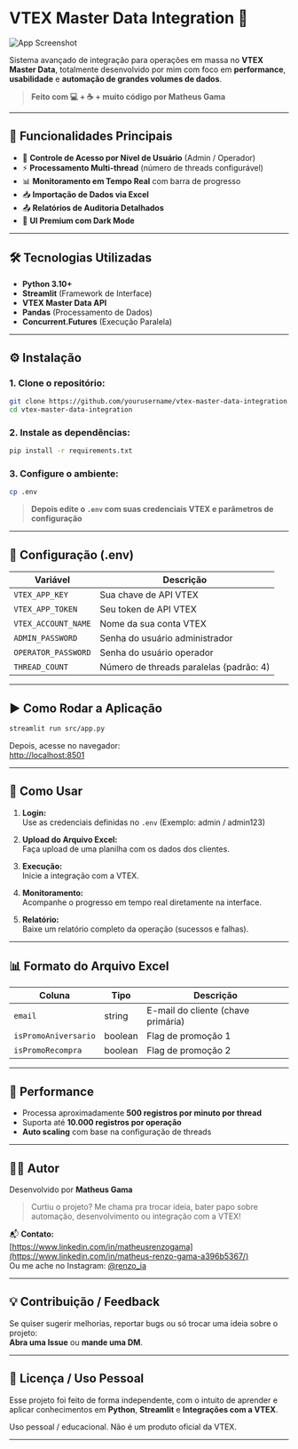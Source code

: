# VTEX Master Data Integration 🚀

![App Screenshot](src/assets/screenshot.png)

Sistema avançado de integração para operações em massa no **VTEX Master Data**, totalmente desenvolvido por mim com foco em **performance**, **usabilidade** e **automação de grandes volumes de dados**.

> **Feito com 💻 + ☕ + muito código por Matheus Gama**

---

## 🚀 Funcionalidades Principais

- 🔐 **Controle de Acesso por Nível de Usuário** (Admin / Operador)  
- ⚡ **Processamento Multi-thread** (número de threads configurável)  
- 📊 **Monitoramento em Tempo Real** com barra de progresso  
- 📥 **Importação de Dados via Excel**  
- 📤 **Relatórios de Auditoria Detalhados**  
- 🎨 **UI Premium com Dark Mode**  

---

## 🛠️ Tecnologias Utilizadas

- **Python 3.10+**
- **Streamlit** (Framework de Interface)
- **VTEX Master Data API**
- **Pandas** (Processamento de Dados)
- **Concurrent.Futures** (Execução Paralela)

---

## ⚙️ Instalação

### 1. Clone o repositório:

```bash
git clone https://github.com/yourusername/vtex-master-data-integration.git
cd vtex-master-data-integration
```

### 2. Instale as dependências:

```bash
pip install -r requirements.txt
```

### 3. Configure o ambiente:

```bash
cp .env
```

> **Depois edite o `.env` com suas credenciais VTEX e parâmetros de configuração**

---

## 📄 Configuração (.env)

| Variável            | Descrição                          |
|---------------------|------------------------------------|
| `VTEX_APP_KEY`      | Sua chave de API VTEX              |
| `VTEX_APP_TOKEN`    | Seu token de API VTEX              |
| `VTEX_ACCOUNT_NAME` | Nome da sua conta VTEX             |
| `ADMIN_PASSWORD`    | Senha do usuário administrador     |
| `OPERATOR_PASSWORD` | Senha do usuário operador          |
| `THREAD_COUNT`      | Número de threads paralelas (padrão: 4) |

---

## ▶️ Como Rodar a Aplicação

```bash
streamlit run src/app.py
```

Depois, acesse no navegador:  
[http://localhost:8501](http://localhost:8501)

---

## 📝 Como Usar

1. **Login:**  
Use as credenciais definidas no `.env` (Exemplo: admin / admin123)

2. **Upload do Arquivo Excel:**  
Faça upload de uma planilha com os dados dos clientes.

3. **Execução:**  
Inicie a integração com a VTEX.

4. **Monitoramento:**  
Acompanhe o progresso em tempo real diretamente na interface.

5. **Relatório:**  
Baixe um relatório completo da operação (sucessos e falhas).

---

## 📊 Formato do Arquivo Excel

| Coluna               | Tipo      | Descrição                         |
|----------------------|-----------|-----------------------------------|
| `email`              | string    | E-mail do cliente (chave primária)|
| `isPromoAniversario` | boolean   | Flag de promoção 1                |
| `isPromoRecompra`    | boolean   | Flag de promoção 2                |

---

## 🚦 Performance

- Processa aproximadamente **500 registros por minuto por thread**
- Suporta até **10.000 registros por operação**
- **Auto scaling** com base na configuração de threads

---

## 👨‍💻 Autor

Desenvolvido por **Matheus Gama**

> Curtiu o projeto? Me chama pra trocar ideia, bater papo sobre automação, desenvolvimento ou integração com a VTEX!

📬 **Contato:**  
[https://www.linkedin.com/in/matheusrenzogama](https://www.linkedin.com/in/matheus-renzo-gama-a396b5367/)  
Ou me ache no Instagram: [@renzo_ia](https://www.instagram.com/matheusrenzo.exe/)

---

## 💡 Contribuição / Feedback

Se quiser sugerir melhorias, reportar bugs ou só trocar uma ideia sobre o projeto:  
**Abra uma Issue** ou **mande uma DM**.

---

## 📄 Licença / Uso Pessoal

Esse projeto foi feito de forma independente, com o intuito de aprender e aplicar conhecimentos em **Python**, **Streamlit** e **Integrações com a VTEX**.

Uso pessoal / educacional. Não é um produto oficial da VTEX.

---
